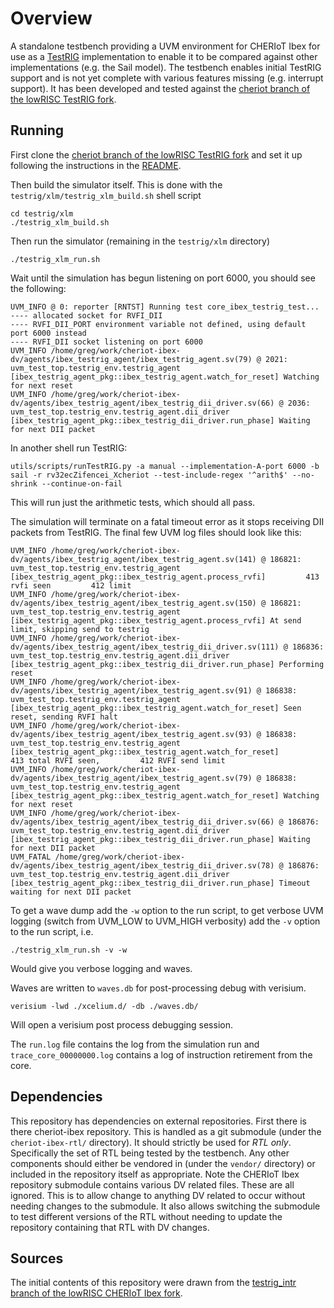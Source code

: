 # Overview

A standalone testbench providing a UVM environment for CHERIoT Ibex for use as a
[TestRIG](https://github.com/CTSRD-CHERI/TestRIG) implementation to enable it to
be compared against other implementations (e.g. the Sail model).  The testbench
enables initial TestRIG support and is not yet complete with various features
missing (e.g. interrupt support). It has been developed and tested against the
[cheriot branch of the lowRISC TestRIG fork](https://github.com/lowRISC/TestRIG/tree/cheriot).

## Running

First clone the [cheriot branch of the lowRISC TestRIG fork](https://github.com/lowRISC/TestRIG/tree/cheriot)
and set it up following the instructions in the [README](https://github.com/lowRISC/TestRIG/blob/cheriot/README.md).

Then build the simulator itself. This is done with the
`testrig/xlm/testrig_xlm_build.sh` shell script

```shell
cd testrig/xlm
./testrig_xlm_build.sh
```

Then run the simulator (remaining in the `testrig/xlm` directory)

```shell
./testrig_xlm_run.sh
```

Wait until the simulation has begun listening on port 6000, you should see the
following:

```
UVM_INFO @ 0: reporter [RNTST] Running test core_ibex_testrig_test...
---- allocated socket for RVFI_DII
---- RVFI_DII_PORT environment variable not defined, using default port 6000 instead
---- RVFI_DII socket listening on port 6000
UVM_INFO /home/greg/work/cheriot-ibex-dv/agents/ibex_testrig_agent/ibex_testrig_agent.sv(79) @ 2021: uvm_test_top.testrig_env.testrig_agent [ibex_testrig_agent_pkg::ibex_testrig_agent.watch_for_reset] Watching for next reset
UVM_INFO /home/greg/work/cheriot-ibex-dv/agents/ibex_testrig_agent/ibex_testrig_dii_driver.sv(66) @ 2036: uvm_test_top.testrig_env.testrig_agent.dii_driver [ibex_testrig_agent_pkg::ibex_testrig_dii_driver.run_phase] Waiting for next DII packet
```

In another shell run TestRIG:

```shell
utils/scripts/runTestRIG.py -a manual --implementation-A-port 6000 -b sail -r rv32ecZifencei_Xcheriot --test-include-regex '^arith$' --no-shrink --continue-on-fail
```

This will run just the arithmetic tests, which should all pass.

The simulation will terminate on a fatal timeout error as it stops receiving DII
packets from TestRIG. The final few UVM log files should look like this:

```
UVM_INFO /home/greg/work/cheriot-ibex-dv/agents/ibex_testrig_agent/ibex_testrig_agent.sv(141) @ 186821: uvm_test_top.testrig_env.testrig_agent [ibex_testrig_agent_pkg::ibex_testrig_agent.process_rvfi]         413 rvfi seen         412 limit
UVM_INFO /home/greg/work/cheriot-ibex-dv/agents/ibex_testrig_agent/ibex_testrig_agent.sv(150) @ 186821: uvm_test_top.testrig_env.testrig_agent [ibex_testrig_agent_pkg::ibex_testrig_agent.process_rvfi] At send limit, skipping send to testrig
UVM_INFO /home/greg/work/cheriot-ibex-dv/agents/ibex_testrig_agent/ibex_testrig_dii_driver.sv(111) @ 186836: uvm_test_top.testrig_env.testrig_agent.dii_driver [ibex_testrig_agent_pkg::ibex_testrig_dii_driver.run_phase] Performing reset
UVM_INFO /home/greg/work/cheriot-ibex-dv/agents/ibex_testrig_agent/ibex_testrig_agent.sv(91) @ 186838: uvm_test_top.testrig_env.testrig_agent [ibex_testrig_agent_pkg::ibex_testrig_agent.watch_for_reset] Seen reset, sending RVFI halt
UVM_INFO /home/greg/work/cheriot-ibex-dv/agents/ibex_testrig_agent/ibex_testrig_agent.sv(93) @ 186838: uvm_test_top.testrig_env.testrig_agent [ibex_testrig_agent_pkg::ibex_testrig_agent.watch_for_reset]         413 total RVFI seen,         412 RVFI send limit
UVM_INFO /home/greg/work/cheriot-ibex-dv/agents/ibex_testrig_agent/ibex_testrig_agent.sv(79) @ 186838: uvm_test_top.testrig_env.testrig_agent [ibex_testrig_agent_pkg::ibex_testrig_agent.watch_for_reset] Watching for next reset
UVM_INFO /home/greg/work/cheriot-ibex-dv/agents/ibex_testrig_agent/ibex_testrig_dii_driver.sv(66) @ 186876: uvm_test_top.testrig_env.testrig_agent.dii_driver [ibex_testrig_agent_pkg::ibex_testrig_dii_driver.run_phase] Waiting for next DII packet
UVM_FATAL /home/greg/work/cheriot-ibex-dv/agents/ibex_testrig_agent/ibex_testrig_dii_driver.sv(78) @ 186876: uvm_test_top.testrig_env.testrig_agent.dii_driver [ibex_testrig_agent_pkg::ibex_testrig_dii_driver.run_phase] Timeout waiting for next DII packet
```

To get a wave dump add the `-w` option to the run script, to get verbose UVM
logging (switch from UVM_LOW to UVM_HIGH verbosity) add the `-v` option to the
run script, i.e.

```shell
./testrig_xlm_run.sh -v -w
```

Would give you verbose logging and waves.

Waves are written to `waves.db` for post-processing debug with verisium.

```shell
verisium -lwd ./xcelium.d/ -db ./waves.db/
```

Will open a verisium post process debugging session.

The `run.log` file contains the log from the simulation run and
`trace_core_00000000.log` contains a log of instruction retirement from the
core.

## Dependencies

This repository has dependencies on external repositories. First there is there
cheriot-ibex repository. This is handled as a git submodule (under the
`cheriot-ibex-rtl/` directory). It should strictly be used for *RTL only*.
Specifically the set of RTL being tested by the testbench. Any other components
should either be vendored in (under the `vendor/` directory) or included in the
repository itself as appropriate. Note the CHERIoT Ibex repository submodule
contains various DV related files. These are all ignored. This is to allow
change to anything DV related to occur without needing changes to the submodule.
It also allows switching the submodule to test different versions of the RTL
without needing to update the repository containing that RTL with DV changes.

## Sources

The initial contents of this repository were drawn from the
[testrig_intr branch of the lowRISC CHERIoT Ibex fork](https://github.com/lowRISC/cheriot-ibex/tree/testrig_intr).
